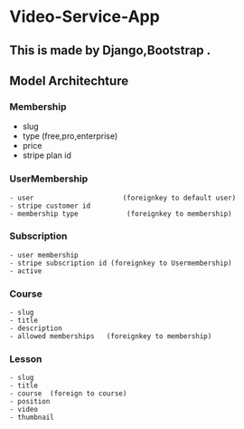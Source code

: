 # Video-Service-App
## This is made by Django,Bootstrap .
## Model Architechture
 
### Membership
- slug
- type  (free,pro,enterprise)
- price
- stripe plan id

### UserMembership
    - user                      (foreignkey to default user)
    - stripe customer id
    - membership type            (foreignkey to membership)

### Subscription
    - user membership
    - stripe subscription id (foreignkey to Usermembership)
    - active

### Course
    - slug
    - title
    - description
    - allowed memberships   (foreignkey to membership)

### Lesson
    - slug
    - title
    - course  (foreign to course)
    - position
    - video
    - thumbnail  
